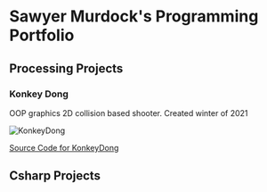 # Sawyer Murdock's Programming Portfolio

## Processing Projects

### Konkey Dong
OOP graphics 2D collision based shooter. Created winter of 2021

![KonkeyDong](Barrel2.png)

[Source Code for KonkeyDong]()

## Csharp Projects


